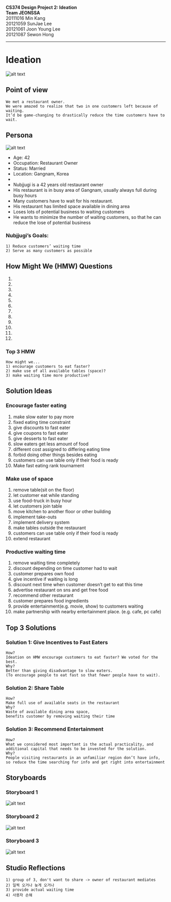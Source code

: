 **CS374 Design Project 2: Ideation**  
**Team JEONSSA**  
20111016 Min Kang  
20121059 SunJae Lee  
20121061 Joon Young Lee  
20121087 Sewon Hong

---

# Ideation
 ![alt text](title.PNG "Title: Shorter Waiting Make Dining Out Great Again")
 
## Point of view
	We met a restaurant owner.  
	We were amazed to realize that two in one customers left because of waiting.  
	It’d be game-changing to drastically reduce the time customers have to wait.

## Persona
 ![alt text](nubjjugi.PNG "Figure1. Nubjjugi, the persona")
 
* Age: 42
* Occupation: Restaurant Owner
* Status: Married
* Location: Gangnam, Korea
* 
* Nubjjugi is a 42 years old restaurant owner
* His restaurant is in busy area of Gangnam, usually always full during busy hours
* Many customers have to wait for his restaurant. 
* His restaurant has limited space available in dining area
* Loses lots of potential business to waiting customers
* He wants to minimize the number of waiting customers, so that he can reduce the lose of potential business

### Nubjjugi’s Goals:
	1) Reduce customers’ waiting time
	2) Serve as many customers as possible
 

## How Might We (HMW) Questions
1.
2.
3.
4.
5.
6.
7.
8.
9.
10.
11.
12.

### Top 3 HMW
	How might we...  
	1) encourage customers to eat faster?  
	2) make use of all available tables (space)?  
	3) make waiting time more productive?  


## Solution Ideas


### Encourage faster eating
1. make slow eater to pay more
2. fixed eating time constraint
3. give discounts to fast eater
4. give coupons to fast eater
5. give desserts to fast eater
6. slow eaters get less amount of food
7. different cost assigned to differing eating time
8. forbid doing other things besides eating
9. customers can use table only if their food is ready
10. Make fast eating rank tournament


### Make use of space
1. remove table(sit on the floor)
2. let customer eat while standing
3. use food-truck in busy hour
4. let customers join table
5. move kitchen to another floor or other building
6. implement take-outs
7. implement delivery system
8. make tables outside the restaurant
9. customers can use table only if their food is ready
10. extend restaurant


### Productive waiting time
1. remove waiting time completely
2. discount depending on time customer had to wait
3. customer prepares own food
4. give incentive if waiting is long
5. discount next time when customer doesn’t get to eat this time
6. advertise restaurant on sns and get free food
7. recommend other restaurant
8. customer prepares food ingredients
9. provide entertainment(e.g. movie, show) to customers waiting
10. make partnership with nearby entertainment place. (e.g. cafe, pc cafe)


## Top 3 Solutions
### Solution 1: Give Incentives to Fast Eaters
	How?  
	Ideation on HMW encourage customers to eat faster? We voted for the best.  
	Why?  
	Better than giving disadvantage to slow eaters.  
	(To encourage people to eat fast so that fewer people have to wait). 

### Solution 2: Share Table
	How?  
	Make full use of available seats in the restaurant  
	Why?  
	Waste of available dining area space, 
	benefits customer by removing waiting their time


### Solution 3: Recommend Entertainment
	How?  
	What we considered most important is the actual practicality, and additional capital that needs to be invested for the solution. 
	Why?  
	People visiting restaurants in an unfamiliar region don’t have info,  
	so reduce the time searching for info and get right into entertainment


## Storyboards
### Storyboard 1
 ![alt text](storyboard1.png "Figure2. Storyboard of soultion 1")
 
 
### Storyboard 2
 ![alt text](storyboard2.png "Figure3. Storyboard of soultion 2")
 
 
 ### Storyboard 3
 ![alt text](storyboard3.png "Figure4. Storyboard of soultion 3")
 
 
 ## Studio Reflections
	1) group of 3, don't want to share -> owner of restaurant mediates
	2) 일찍 오거나 늦게 오거나 
	3) provide actual waiting time 
	4) 사용자 손해
